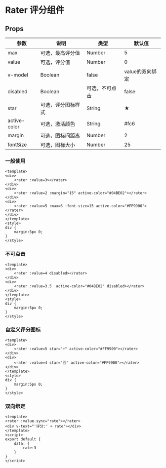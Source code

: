 # Rater 评分组件

## Props

| 参数         | 说明                  | 类型        | 默认值 |
| ----------- | ---------------------- | ---------- | ------- |
|max|可选，最高评分值|Number|5|
|value|可选，评分值|Number|0|
| v-model | Boolean | false | value的双向绑定 |
|disabled|Boolean|可选，不可点击|false|
|star|可选，评分图标样式|String|★|
|active-color|可选，激活颜色|String|#fc6|
|margin|可选，图标间距离|Number|2|
|fontSize|可选，图标大小|Number|25|


### 一般使用

``` 
<template>
<div>
    <rater :value=3></rater>
</div>
<div>
    <rater :value=2 :margin="15" active-color="#04BE02"></rater>
</div>
<div>
    <rater :value=5 :max=6 :font-size=15 active-color="#FF9900"></rater>
</div>
</template>
<style>
div {
    margin:5px 0;
}
</style>
```

### 不可点击

``` 
<template>
<div>
    <rater :value=4 disabled></rater>
</div>
<div>
    <rater :value=3.5  active-color="#04BE02" disabled></rater>
</div>
</template>
<style>
div {
    margin:5px 0;
}
</style>
```

### 自定义评分图标

``` 
<template>
<div>
    <rater :value=5 star="☼" active-color="#FF9900"></rater>
</div>
<div>
    <rater :value=4 star="囧" active-color="#FF9900"></rater>
</div>
</template>
<style>
div {
    margin:5px 0;
}
</style>
```

### 双向绑定

``` 
<template>
<rater :value.sync="rate"></rater>
<div v-text="'评分:' + rate"></div>
</template>
<script>
export default {
    data: {
        rate:3
    }
}
</script>
```

